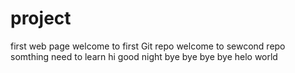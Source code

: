 # project
first  web page
welcome to first Git repo
welcome to sewcond repo
somthing  need to learn
hi good night
bye bye bye bye
helo world
